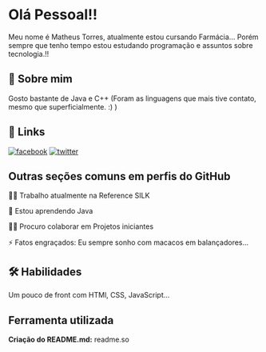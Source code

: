 
# Olá Pessoal!!

Meu nome é Matheus Torres, atualmente estou cursando Farmácia... Porém sempre que tenho tempo estou estudando programação e assuntos sobre tecnologia.!!





## 🚀 Sobre mim
Gosto bastante de Java e C++ (Foram as linguagens que mais tive contato, mesmo que superficialmente. :) ) 


## 🔗 Links
[![facebook](https://img.shields.io/badge/facebook-0A66C2?style=for-the-badge&logo=linkedin&logoColor=white)](https://www.linkedin.com/)
[![twitter](https://img.shields.io/badge/twitter-1DA1F2?style=for-the-badge&logo=twitter&logoColor=white)](https://twitter.com/)


## Outras seções comuns em perfis do GitHub
👩‍💻 Trabalho atualmente na Reference SILK

🧠 Estou aprendendo Java

👯‍♀️ Procuro colaborar em Projetos iniciantes

⚡️ Fatos engraçados: Eu sempre sonho com macacos em balançadores...


## 🛠 Habilidades
Um pouco de front com HTMl, CSS, JavaScript...


## Ferramenta utilizada

**Criação do README.md:** readme.so


